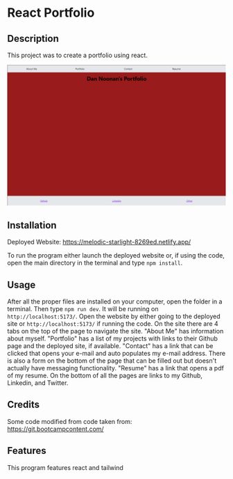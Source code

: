 # React Portfolio

## Description

This project was to create a portfolio using react. </p>

![Screenshot](./assets/screenshot.png)

## Installation

Deployed Website: https://melodic-starlight-8269ed.netlify.app/

To run the program either launch the deployed website or, if using the code, open the main directory in the terminal and type `npm install`.

## Usage

After all the proper files are installed on your computer, open the folder in a terminal.  Then type `npm run dev`.  It will be running on `http://localhost:5173/`.  Open the website by either going to the deployed site or `http://localhost:5173/` if running the code.  On the site there are 4 tabs on the top of the page to navigate the site.  "About Me" has information about myself.  "Portfolio" has a list of my projects with links to their Github page and the deployed site, if available.  "Contact" has a link that can be clicked that opens your e-mail and auto populates my e-mail address.  There is also a form on the bottom of the page that can be filled out but doesn't actually have messaging functionality.  "Resume" has a link that opens a pdf of my resume.  On the bottom of all the pages are links to my Github, Linkedin, and Twitter.

## Credits

Some code modified from code taken from: 
https://git.bootcampcontent.com/

## Features

This program features react and tailwind